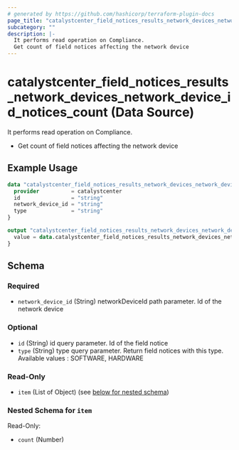 ```yaml
---
# generated by https://github.com/hashicorp/terraform-plugin-docs
page_title: "catalystcenter_field_notices_results_network_devices_network_device_id_notices_count Data Source - terraform-provider-catalystcenter"
subcategory: ""
description: |-
  It performs read operation on Compliance.
  Get count of field notices affecting the network device
---
```


# catalystcenter_field_notices_results_network_devices_network_device_id_notices_count (Data Source)

It performs read operation on Compliance.

- Get count of field notices affecting the network device

## Example Usage

```terraform
data "catalystcenter_field_notices_results_network_devices_network_device_id_notices_count" "example" {
  provider          = catalystcenter
  id                = "string"
  network_device_id = "string"
  type              = "string"
}

output "catalystcenter_field_notices_results_network_devices_network_device_id_notices_count_example" {
  value = data.catalystcenter_field_notices_results_network_devices_network_device_id_notices_count.example.item
}
```

<!-- schema generated by tfplugindocs -->
## Schema

### Required

- `network_device_id` (String) networkDeviceId path parameter. Id of the network device

### Optional

- `id` (String) id query parameter. Id of the field notice
- `type` (String) type query parameter. Return field notices with this type. Available values : SOFTWARE, HARDWARE

### Read-Only

- `item` (List of Object) (see [below for nested schema](#nestedatt--item))

<a id="nestedatt--item"></a>
### Nested Schema for `item`

Read-Only:

- `count` (Number)
